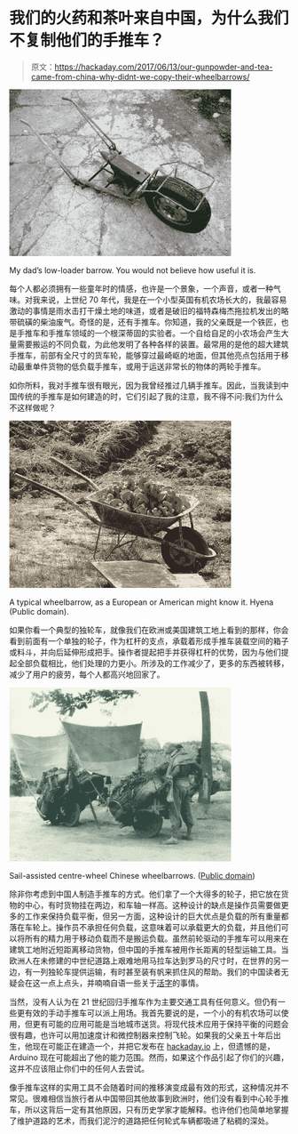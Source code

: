# 我们的火药和茶叶来自中国，为什么我们不复制他们的手推车？

> 原文：<https://hackaday.com/2017/06/13/our-gunpowder-and-tea-came-from-china-why-didnt-we-copy-their-wheelbarrows/>

[![My dad's low-loader barrow. You would not believe how useful it is.](img/8c727e2e70ff85b9d4495a5ed81d0fc7.png)](https://hackaday.com/wp-content/uploads/2017/05/low-loader-with-anvil.jpg)

My dad’s low-loader barrow. You would not believe how useful it is.

每个人都必须拥有一些童年时的情感，也许是一个景象，一个声音，或者一种气味。对我来说，上世纪 70 年代，我是在一个小型英国有机农场长大的，我最容易激动的事情是雨水击打干燥土地的味道，或者是破旧的福特森梅杰拖拉机发出的略带硫磺的柴油废气。奇怪的是，还有手推车。你知道，我的父亲既是一个铁匠，也是手推车和手推车领域的一个根深蒂固的实验者。一个自给自足的小农场会产生大量需要搬运的不同负载，为此他发明了各种各样的装置。最常用的是他的超大建筑手推车，前部有全尺寸的货车轮，能够穿过最崎岖的地面，但其他亮点包括用于移动最重单件货物的低负载手推车，或用于运送非常长的物体的两轮手推车。

如你所料，我对手推车很有眼光，因为我曾经推过几辆手推车。因此，当我读到中国传统的手推车是如何建造的时，它们引起了我的注意，我不得不问:我们为什么不这样做呢？

[![A typical wheelbarrow, as a European or American might know it. Hyena (Public domain).](img/62e721855deb0a21141934667bb0dc9b.png)](https://hackaday.com/wp-content/uploads/2017/05/1018px-loaded_wheelbarrow.jpg)

A typical wheelbarrow, as a European or American might know it. Hyena (Public domain).

如果你看一个典型的独轮车，就像我们在欧洲或美国建筑工地上看到的那样，你会看到前面有一个单独的轮子，作为杠杆的支点，承载着形成手推车装载空间的箱子或料斗，并向后延伸形成把手。操作者提起把手并获得杠杆的优势，因为与他们提起全部负载相比，他们处理的力更小。所涉及的工作减少了，更多的东西被转移，减少了用户的疲劳，每个人都高兴地回家了。

[![Sail-assisted centre-wheel Chinese wheelbarrows. (Public domain)](img/e659928227b482e60e99bd99b5846dd8.png)](https://hackaday.com/wp-content/uploads/2017/05/sail_assisted_wheelbarrows_2.jpg)

Sail-assisted centre-wheel Chinese wheelbarrows. ([Public domain](https://upload.wikimedia.org/wikipedia/commons/thumb/5/5d/Sail_assisted_wheelbarrows_%282%29.jpg/981px-Sail_assisted_wheelbarrows_%282%29.jpg))

除非你考虑到中国人制造手推车的方式。他们拿了一个大得多的轮子，把它放在货物的中心，有时货物挂在两边，和车轴一样高。这种设计的缺点是操作员需要做更多的工作来保持负载平衡，但另一方面，这种设计的巨大优点是负载的所有重量都落在车轮上。操作员不承担任何负载，这意味着可以承载更大的负载，并且他们可以将所有的精力用于移动负载而不是搬运负载。虽然前轮驱动的手推车可以用来在建筑工地附近短距离移动货物，但中国的手推车被用作长距离的轻型运输工具。当欧洲人在未修建的中世纪道路上艰难地用马拉车达到罗马的尺寸时，在世界的另一边，有一列独轮车提供运输，有时甚至装有帆来抓住风的帮助。我们的中国读者无疑会在这一点上点头，并喃喃自语一些关于[活字](https://en.wikipedia.org/wiki/Movable_type)的事情。

当然，没有人认为在 21 世纪回归手推车作为主要交通工具有任何意义。但仍有一些更有效的手动手推车可以派上用场。我首先要说的是，一个小的有机农场可以使用，但更有可能的应用可能是当地城市送货。将现代技术应用于保持平衡的问题会很有趣，也许可以用加速度计和微控制器来控制飞轮。如果我的父亲五十年后出生，他现在可能正在建造一个，并把它发布在 [hackaday.io](https://hackaday.io/) 上，但遗憾的是，Arduino 现在可能超出了他的能力范围。然而，如果这个作品引起了你们的兴趣，这并不应该阻止你们中的任何人去尝试。

像手推车这样的实用工具不会随着时间的推移演变成最有效的形式，这种情况并不常见。很难相信当旅行者从中国带回其他故事到欧洲时，他们没有看到中心轮手推车，所以这背后一定有其他原因，只有历史学家才能解释。也许他们也简单地掌握了维护道路的艺术，而我们泥泞的道路把任何轮式车辆都吸进了粘稠的深处。